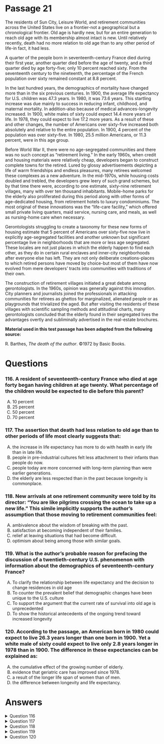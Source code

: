 # Passage 21
The residents of Sun City, Leisure World, and retirement communities across the United States live on a frontier-not a geographical but a chronological frontier. Old age is hardly new, but for an entire generation to reach old age with its membership almost intact is new. Until relatively recently, death had no more relation to old age than to any other period of life-in fact, it had less.

A quarter of the people born in seventeenth-century France died during their first year, another quarter died before the age of twenty, and a third quarter died by age forty-five; only 10 percent reached sixty. From the seventeenth century to the nineteenth, the percentage of the French population over sixty remained constant at 8.8 percent.

In the last hundred years, the demographics of mortality have changed more than in the six previous centuries. In 1900, the average life expectancy for U.S. children was 47.3 years. In 1980, it was 73.6 years. This startling increase was due mainly to success in reducing infant, childhood, and maternal mortality. In addition-also because of medical advances-longevity increased. In 1900, white males of sixty could expect 14.4 more years of life. In 1978, they could expect to live 17.2 more years. As a result of these and other changes, the number of Americans over sixty-five increased both absolutely and relative to the entire population. In 1900, 4 percent of the population was over sixty-five. In 1980, 25.5 million Americans, or 11.3 percent, were in this age group.

Before World War II, there were no age-segregated communities and there was no such concept as “retirement living.” In the early 1960s, when credit and housing materials were relatively cheap, developers began to construct complete towns for the retired. Lured by glossy advertisements depicting a life of warm friendships and endless pleasures, many retirees welcomed these complexes as a new adventure. In the mid-1970s, while housing costs doubled and trebled, the developers grew leery of such grand schemes, but by that time there were, according to one estimate, sixty-nine retirement villages, many with over ten thousand inhabitants. Mobile-home parks for the elderly also proliferated during this period along with other forms of age-dedicated housing, from retirement hotels to luxury condominiums. The most original of these innovations was the “life-care facility,” which offered small private living quarters, maid service, nursing care, and meals, as well as nursing-home care when necessary.

Gerontologists struggling to create a taxonomy for these new forms of housing estimate that 5 percent of Americans over sixty-five now live in explicitly age-segregated facilities and another unknown but significant percentage live in neighborhoods that are more or less age segregated. These locales are not just places in which the elderly happen to find each other, as they do in certain rural enclaves and inner-city neighborhoods after everyone else has left. They are not only deliberate creations-places to which retired persons have moved by choice-but most of them have now evolved from mere developers’ tracts into communities with traditions of their own.

The construction of retirement villages initiated a great debate among gerontologists. In the 1960s, opinion was generally against this innovation. City planners and journalists joined the professionals in attacking communities for retirees as ghettos for marginalized, alienated people or as playgrounds that trivialized the aged. But after visiting the residents of these villages with scientific sampling methods and attitudinal charts, many gerontologists concluded that the elderly found in their segregated lives the advantages overtly and subliminally advertised in the real-estate brochures.

**Material used in this test passage has been adapted from the following source:**

R. Barthes, *The death of the author*. ©1972 by Basic Books.

# Questions
### 116. A resident of seventeenth-century France who died at age forty began having children at age twenty. What percentage of the children would be expected to die before this parent?
<ol type="A">
  <li>10 percent</li>
  <li>25 percent</li>
  <li>50 percent</li>
  <li>70 percent</li>
</ol>

### 117. The assertion that death had less relation to old age than to other periods of life most clearly suggests that:
<ol type="A">
  <li>the increase in life expectancy has more to do with health in early life than in late life.</li>
  <li>people in pre-industrial cultures felt less attachment to their infants than people do now.</li>
  <li>people today are more concerned with long-term planning than were earlier generations.</li>
  <li>the elderly are less respected than in the past because longevity is commonplace.</li>
</ol>

### 118. New arrivals at one retirement community were told by its director: “You are like pilgrims crossing the ocean to take up a new life.” This simile implicitly supports the author’s assumption that those moving to retirement communities feel:
<ol type="A">
  <li>ambivalence about the wisdom of breaking with the past.</li>
  <li>satisfaction at becoming independent of their families.</li>
  <li>relief at leaving situations that had become difficult.</li>
  <li>optimism about being among those with similar goals.</li>
</ol>

### 119. What is the author’s probable reason for prefacing the discussion of a twentieth-century U.S. phenomenon with information about the demographics of seventeenth-century France?
<ol type="A">
  <li>To clarify the relationship between life expectancy and the decision to change residences in old age</li>
  <li>To counter the prevalent belief that demographic changes have been unique to the U.S. culture</li>
  <li>To support the argument that the current rate of survival into old age is unprecedented</li>
  <li>To show the historical antecedents of the ongoing trend toward increased longevity</li>
</ol>

### 120. According to the passage, an American born in 1980 could expect to live 26.3 years longer than one born in 1900. Yet a white male of sixty could expect to live only 2.8 years longer in 1978 than in 1900. The difference in these expectancies can be explained as:
<ol type="A">
  <li>the cumulative effect of the growing number of elderly.</li>
  <li>evidence that geriatric care has improved since 1978.</li>
  <li>a result of the longer life span of women than of men.</li>
  <li>the difference between longevity and life expectancy.</li>
</ol>

# Answers
<details>
  <summary>Question 116</summary>
  <b>Solution</b>: The correct answer is <b>C</b>.

  <ol type="A">
    <li>See <i>rationale C</i>.</li>
    <li>See <i>rationale C</i>.</li>
    <li>The author cites the following mortality figures: “A quarter of the people born in seventeenth-century France died during their first year, another quarter died before the age of twenty, and a third quarter died by the age of forty-five. . . .” Therefore, it follows that a person who lived to age forty and began having children at age twenty could see 50 percent of these children die.</li>
    <li>See <i>rationale C</i>.</li>
  </ol>
</details>

<details>
  <summary>Question 117</summary>
  <b>Solution</b>: The correct answer is <b>A</b>.

  <ol type="A">
    <li>The author notes that 75 percent of all people who died did so by age 45. The author further notes that by 1980 average life expectancy was 73.6 years, which “was mainly due to success in reducing infant, childhood, and maternal mortality.” To put it another way, many more people now live past age 60, which is why the association of death with old age has become a recent phenomenon.</li>
    <li>Nowhere in the passage does the author link this idea to people feeling less attached to their infants in pre-Industrial cultures than people do now. Nor is this relationship as clear as the relationship between mortality and health in earlier age, which is the clearest relationship. See <i>rationale A</i>.</li>
    <li>Nowhere in the passage does the author assert that people now are more concerned with long-range planning than earlier generations, although concern with long-range planning would be a logical result of more people living to, and dying in, old age. See <i>rationale A</i>.</li>
    <li>The author does not make an issue of less respect for the elderly or relate that to longevity being more commonplace now. The relationship is not clear between less respect for the elderly and greater longevity whereas the relationship between greater longevity and health earlier in life is much more clear and logical. See <i>rationale A</i>.</li>
  </ol>
</details>

<details>
  <summary>Question 118</summary>
  <b>Solution</b>: The correct answer is <b>D</b>.

  <ol type="A">
    <li>The author does not refer to this ambivalence nor does the director’s statement reflect it.</li>
    <li>The author does not refer to elderly persons’ sense of satisfaction at being independent of their families. The elderly were looking for a sense of community, friendship, and a life of ease. See <i>rationale D</i>.</li>
    <li>The author makes no reference to the elderly leaving situations that had become difficult or looking for relief from these situations. See <i>rationale D</i>.</li>
    <li>The author states that advertisements for retirement living made promises of the good life and reflected a sense of optimism and common goals: “Lured by glossy advertisements depicting a life of warm friendships and endless pleasures, many retirees welcomed these new complexes as a new adventure.” The author later notes that surveys of elderly showed that these promises largely proved to be true as the elderly found the friendship and leisure in these retirement communities that was advertised. Therefore, the director’s statement supports the optimistic assumptions made by the author and the fact that many retirement communities have “evolved from mere developers’ tracts into communities with traditions of their own.”</li>
  </ol>
</details>

<details>
  <summary>Question 119</summary>
  <b>Solution</b>: The correct answer is <b>C</b>.

  <ol type="A">
    <li>The decision to change residences had much to do with developers building and advertising retirement communities. It does not logically follow that the comparison between mortality rates in seventeenth-century France and the present-day U.S. would do as much as the development of retirement communities to clarify the relationship between life expectancy and the decision to change residences.</li>
    <li>This comparison does not counter this belief, but supports it—unprecedented numbers of people are living into old age. For a long period the number of people living past sixty held fairly constant—from seventeenth-century France to nineteenth century France only 8.8 percent lived past age sixty.</li>
    <li>The emphasis in the passage is that the current rate of longevity is unprecedented and that the comparison between now and seventeenth-century France documented this. The author’s thesis is that the appearance of retirement communities is a kind of frontier: “Old age is hardly new, but for an entire generation to reach old age with its membership almost intact is new.” This comparison supports that thesis.</li>
    <li>Up through 1900 there was no marked increase toward greater life expectancy. The average life expectancy for children in the U.S. was 47.3 years; in 1980 it was 73.6 years. The author sees not so much an on-going trend as a sudden jump in life expectancy: “In 1900 4 percent of the population was over 65. In 1980,. . . 11.3 percent were in this age group.”</li>
  </ol>
</details>

<details>
  <summary>Question 120</summary>
  <b>Solution</b>: The correct answer is <b>D</b>.

  <ol type="A">
    <li>The jump in life expectancy statistics, not longevity, is a result of the cumulative effect of the growing number of elderly. See <i>rationale D</i>.</li>
    <li>This is not evidence that geriatric care has improved <i>since</i> 1978, because the comparison discussed is between 1900 and 1978, not beyond.</li>
    <li>The longer life span of women would figure into longevity statistics, not life expectancy statistics. The life span of women is not relevant in this case, anyway, since the longevity expectations being discussed are those of white males. See <i>rationale D</i>.</li>
    <li>The author, in discussing longevity, shows that people are not living appreciably longer in actual years but that more people are living into old age and that life expectancy depends on health in earlier years. This statistic underscores this crucial difference between life expectancy, which has increased dramatically, and longevity, which has increased comparatively little.</li>
  </ol>
</details>

